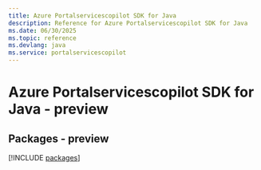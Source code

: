 ```yaml
---
title: Azure Portalservicescopilot SDK for Java
description: Reference for Azure Portalservicescopilot SDK for Java
ms.date: 06/30/2025
ms.topic: reference
ms.devlang: java
ms.service: portalservicescopilot
---
```

# Azure Portalservicescopilot SDK for Java - preview
## Packages - preview
[!INCLUDE [packages](portalservicescopilot-index.md)]